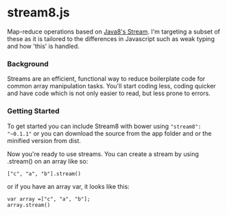 stream8.js
==========

Map-reduce operations based on <a href="https://docs.oracle.com/javase/8/docs/api/java/util/stream/Stream.html" target="_blank">Java8's Stream</a>. I'm targeting a subset of these as it is tailored to the differences in Javascript such as weak typing and how 'this' is handled.

<h3>Background</h3>
Streams are an efficient, functional way to reduce boilerplate code for common array manipulation tasks. You'll start coding less, coding quicker and have code which is not only easier to read, but less prone to errors.

<h3>Getting Started</h3>
To get started you can include Stream8 with bower using <code>"stream8": "~0.1.1"</code> or you can download the source from the app folder and or the minified version from dist.

Now you're ready to use streams. You can create a stream by using .stream() on an array like so:
<pre><code>["c", "a", "b"].stream()</code></pre>

or if you have an array var, it looks like this:

<pre><code>var array =["c", "a", "b"];
array.stream()</code></pre>
